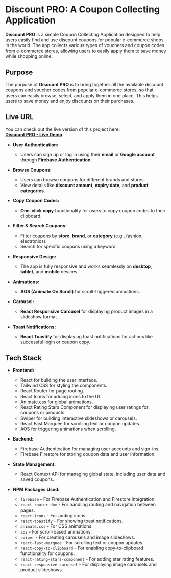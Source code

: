 # Discount PRO: A Coupon Collecting Application

**Discount PRO** is a simple Coupon Collecting Application designed to help users easily find and use discount coupons for popular e-commerce shops in the world. The app collects various types of vouchers and coupon codes from e-commerce stores, allowing users to easily apply them to save money while shopping online.

## Purpose

The purpose of **Discount PRO** is to bring together all the available discount coupons and voucher codes from popular e-commerce stores, so that users can easily browse, select, and apply them in one place. This helps users to save money and enjoy discounts on their purchases.

## Live URL

You can check out the live version of this project here:  
[**Discount PRO - Live Demo**](https://discount-pro-5cbf6.web.app/)


- **User Authentication:** 
  - Users can sign up or log in using their **email** or **Google account** through **Firebase Authentication**.
  
- **Browse Coupons:** 
  - Users can browse coupons for different brands and stores.
  - View details like **discount amount**, **expiry date**, and **product categories**.

- **Copy Coupon Codes:** 
  - **One-click copy** functionality for users to copy coupon codes to their clipboard.

- **Filter & Search Coupons:**
  - Filter coupons by **store**, **brand**, or **category** (e.g., fashion, electronics).
  - Search for specific coupons using a keyword.

- **Responsive Design:**
  - The app is fully responsive and works seamlessly on **desktop**, **tablet**, and **mobile** devices.

- **Animations:**
  - **AOS (Animate On Scroll)** for scroll-triggered animations.

- **Carousel:** 
  - **React Responsive Carousel** for displaying product images in a slideshow format.

- **Toast Notifications:**
  - **React Toastify** for displaying toast notifications for actions like successful login or coupon copy.


## Tech Stack

- **Frontend:**
  - React for building the user interface.
  - Tailwind CSS for styling the components.
  - React Router for page routing.
  - React Icons for adding icons to the UI.
  - Animate.css for global animations.
  - React Rating Stars Component for displaying user ratings for coupons or products.
  - Swiper for building interactive slideshows or carousels.
  - React Fast Marquee for scrolling text or coupon updates.
  - AOS for triggering animations when scrolling.

- **Backend:**
  - Firebase Authentication for managing user accounts and sign-ins.
  - Firebase Firestore for storing coupon data and user information.

- **State Management:**
  - React Context API for managing global state, including user data and saved coupons.

- **NPM Packages Used:**
  - `firebase` - For Firebase Authentication and Firestore integration.
  - `react-router-dom` - For handling routing and navigation between pages.
  - `react-icons` - For adding icons.
  - `react-toastify` - For showing toast notifications.
  - `animate.css` - For CSS animations.
  - `aos` - For scroll-based animations.
  - `swiper` - For creating carousels and image slideshows.
  - `react-fast-marquee` - For scrolling text or coupon updates.
  - `react-copy-to-clipboard` - For enabling copy-to-clipboard functionality for coupons.
  - `react-rating-stars-component` - For adding star rating features.
  - `react-responsive-carousel` - For displaying image carousels and product slideshows.